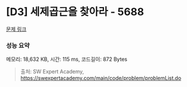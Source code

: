 # [D3] 세제곱근을 찾아라 - 5688 

[문제 링크](https://swexpertacademy.com/main/code/problem/problemDetail.do?contestProbId=AWXVyCaKugQDFAUo) 

### 성능 요약

메모리: 18,632 KB, 시간: 115 ms, 코드길이: 872 Bytes



> 출처: SW Expert Academy, https://swexpertacademy.com/main/code/problem/problemList.do